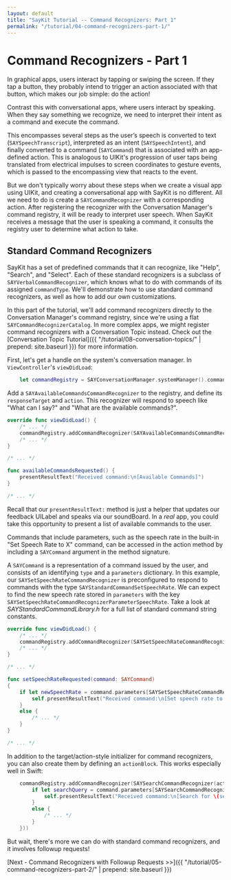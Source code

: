 ```yaml
---
layout: default
title: "SayKit Tutorial -- Command Recognizers: Part 1"
permalink: "/tutorial/04-command-recognizers-part-1/"
---
```


# Command Recognizers - Part 1

In graphical apps, users interact by tapping or swiping the screen. If they tap a button, they probably intend to trigger an action associated with that button, which makes our job simple: do the action!

Contrast this with conversational apps, where users interact by speaking. When they say something we recognize, we need to interpret their intent as a command and execute the command.

This encompasses several steps as the user’s speech is converted to text (`SAYSpeechTranscript`), interpreted as an intent (`SAYSpeechIntent`), and finally converted to a command (`SAYCommand`) that is associated with an app-defined action. This is analogous to UIKit's progression of user taps being translated from electrical impulses to screen coordinates to gesture events, which is passed to the encompassing view that reacts to the event.

But we don't typically worry about these steps when we create a visual app using UIKit, and creating a conversational app with SayKit is no different. All we need to do is create a `SAYCommandRecognizer` with a corresponding action. After registering the recognizer with the Conversation Manager's command registry, it will be ready to interpret user speech. When SayKit receives a message that the user is speaking a command, it consults the registry user to determine what action to take.

## Standard Command Recognizers

SayKit has a set of predefined commands that it can recognize, like "Help", "Search", and "Select". Each of these standard recognizers is a subclass of `SAYVerbalCommandRecognizer`, which knows what to do with commands of its assigned `commandType`. We'll demonstrate how to use standard command recognizers, as well as how to add our own customizations.

In this part of the tutorial, we'll add command recognizers directly to the Conversation Manager's command registry, since we're using a flat `SAYCommandRecognizerCatalog`. In more complex apps, we might register command recognizers with a Conversation Topic instead. Check out the [Conversation Topic Tutorial]({{ "/tutorial/08-conversation-topics/" | prepend: site.baseurl }}) for more information.

First, let's get a handle on the system's conversation manager. In `ViewController`'s `viewDidLoad`:

```swift
    let commandRegistry = SAYConversationManager.systemManager().commandRegistry as! SAYCommandRecognizerCatalog
```

Add a `SAYAvailableCommandsCommandRecognizer` to the registry, and define its `responseTarget` and `action`. This recognizer will respond to speech like "What can I say?" and "What are the available commands?".

```swift
override func viewDidLoad() {
    /* ... */
    commandRegistry.addCommandRecognizer(SAYAvailableCommandsCommandRecognizer(responseTarget: self, action: "availableCommandsRequested"))
    /* ... */
}

/* ... */

func availableCommandsRequested() {
    presentResultText("Received command:\n[Available Commands]")
}

/* ... */
```

Recall that our `presentResultText:` method is just a helper that updates our feedback UILabel and speaks via our soundBoard. In a *real* app, you could take this opportunity to present a list of available commands to the user.

Commands that include parameters, such as the speech rate in the built-in "Set Speech Rate to X" command, can be accessed in the action method by including a `SAYCommand` argument in the method signature.

A `SAYCommand` is a representation of a command issued by the user, and consists of an identifying `type` and a `parameters` dictionary. In this example, our `SAYSetSpeechRateCommandRecognizer` is preconfigured to respond to commands with the type `SAYStandardCommandSetSpeechRate`. We can expect to find the new speech rate stored in `parameters` with the key `SAYSetSpeechRateCommandRecognizerParameterSpeechRate`. Take a look at _SAYStandardCommandLibrary.h_ for a full list of standard command string constants.

```swift
override func viewDidLoad() {
    /* ... */
    commandRegistry.addCommandRecognizer(SAYSetSpeechRateCommandRecognizer(responseTarget: self, action: "setSpeechRateRequested:"))
    /* ... */
}

/* ... */

func setSpeechRateRequested(command: SAYCommand)
{
    if let newSpeechRate = command.parameters[SAYSetSpeechRateCommandRecognizerParameterSpeechRate] {
        self.presentResultText("Received command:\n[Set speech rate to \(newSpeechRate)]")
    }
    else {
        /* ... */
    }
}

/* ... */
```

In addition to the target/action-style initializer for command recognizers, you can also create them by defining an `actionBlock`. This works especially well in Swift:

```swift
    commandRegistry.addCommandRecognizer(SAYSearchCommandRecognizer(actionBlock: { command in
        if let searchQuery = command.parameters[SAYSearchCommandRecognizerParameterQuery] {
            self.presentResultText("Received command:\n[Search for \(searchQuery)]")
        }
        else {
            /* ... */
        }
    }))    
```

But wait, there's more we can do with standard command recognizers, and it involves followup requests!

[Next - Command Recognizers with Followup Requests >>]({{ "/tutorial/05-command-recognizers-part-2/" | prepend: site.baseurl }})
